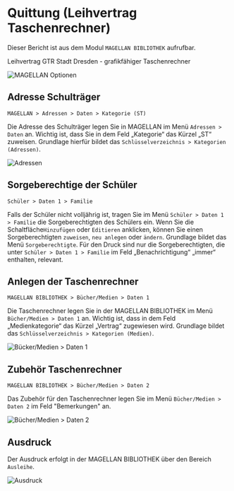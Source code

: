 ﻿# Quittung (Leihvertrag Taschenrechner)

Dieser Bericht ist aus dem Modul `MAGELLAN BIBLIOTHEK` aufrufbar.

Leihvertrag GTR Stadt Dresden - grafikfähiger Taschenrechner

![MAGELLAN Optionen](/assets/images/bib001.png)

## Adresse Schulträger

`MAGELLAN > Adressen > Daten > Kategorie (ST)`

Die Adresse des Schulträger legen Sie in MAGELLAN im Menü `Adressen > Daten` an. Wichtig ist, dass Sie in dem Feld „Kategorie“ das Kürzel „ST“ zuweisen. Grundlage hierfür bildet das `Schlüsselverzeichnis > Kategorien (Adressen)`.

![Adressen](/assets/images/bib002.png)

## Sorgeberechtige der Schüler

`Schüler > Daten 1 > Familie`

Falls der Schüler nicht volljährig ist, tragen Sie im Menü `Schüler > Daten 1 > Familie` die Sorgeberechtigten des Schülers ein. Wenn Sie die Schaltfläche`Hinzufügen` oder `Editieren` anklicken, können Sie einen Sorgeberechtigten `zuweisen`, `neu anlegen` oder `ändern`. Grundlage bildet das Menü `Sorgeberechtigte`. Für den Druck sind nur die Sorgeberechtigten, die unter  `Schüler > Daten 1 > Familie`  im Feld „Benachrichtigung“ „immer“ enthalten, relevant.

## Anlegen der Taschenrechner

`MAGELLAN BIBLIOTHEK > Bücher/Medien > Daten 1`

Die Taschenrechner legen Sie in der MAGELLAN BIBLIOTHEK im Menü `Bücher/Medien > Daten 1` an. Wichtig ist, dass in dem Feld „Medienkategorie“ das Kürzel „Vertrag“ zugewiesen wird. Grundlage bildet das `Schlüsselverzeichnis > Kategorien (Medien)`.

![`Bücker/Medien > Daten 1`](/assets/images/bib003.png)

## Zubehör Taschenrechner

`MAGELLAN BIBLIOTHEK > Bücher/Medien > Daten 2`

Das Zubehör für den Taschenrechner legen Sie im Menü `Bücher/Medien > Daten 2` im Feld "Bemerkungen" an.

![`Bücher/Medien > Daten 2`](/assets/images/bib004.png)

## Ausdruck

Der Ausdruck erfolgt in der MAGELLAN BIBLIOTHEK über den Bereich `Ausleihe`.

![Ausdruck](/assets/images/bib005.png)